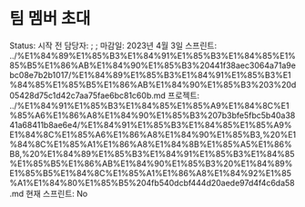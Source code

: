 # 팀 멤버 초대

Status: 시작 전
담당자: ; ;
마감일: 2023년 4월 3일
스프린트: ../%E1%84%89%E1%85%B3%E1%84%91%E1%85%B3%E1%84%85%E1%85%B5%E1%86%AB%E1%84%90%E1%85%B3%20441f38aec3064a71a9ebc08e7b2b1017/%E1%84%89%E1%85%B3%E1%84%91%E1%85%B3%E1%84%85%E1%85%B5%E1%86%AB%E1%84%90%E1%85%B3%203%20d05428d75c1d42c7aa75fae6bc81c60b.md
프로젝트: ../%E1%84%91%E1%85%B3%E1%84%85%E1%85%A9%E1%84%8C%E1%85%A6%E1%86%A8%E1%84%90%E1%85%B3%207b3bfe5fbc5b40a3841a68411b8ae6e4/%E1%84%91%E1%85%B3%E1%84%85%E1%85%A9%E1%84%8C%E1%85%A6%E1%86%A8%E1%84%90%E1%85%B3,%20%E1%84%8C%E1%85%A1%E1%86%A8%E1%84%8B%E1%85%A5%E1%86%B8,%20%E1%84%89%E1%85%B3%E1%84%91%E1%85%B3%E1%84%85%E1%85%B5%E1%86%AB%E1%84%90%E1%85%B3%20%E1%84%89%E1%85%B5%E1%84%8C%E1%85%A1%E1%86%A8%E1%84%92%E1%85%A1%E1%84%80%E1%85%B5%204fb540dcbf444d20aede97d4f4c6da58.md
현재 스프린트: No